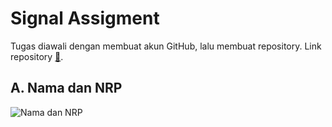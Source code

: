 # Signal Assigment
Tugas diawali dengan membuat akun GitHub, lalu membuat repository. Link repository [🔗](https://github.com/AlifRisyanS/Signal-Assigment). 

## A. Nama dan NRP
![Nama dan NRP](https://github.com/AlifRisyanS/Signal-Assigment/assets/145091349/d0706dd9-702a-44db-b01b-492728407af9)

##


